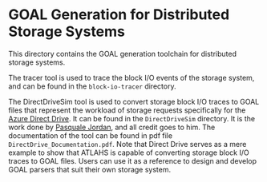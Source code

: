 # GOAL Generation for Distributed Storage Systems

This directory contains the GOAL generation toolchain for distributed storage systems. 

The tracer tool is used to trace the block I/O events of the storage system, and can be found in the `block-io-tracer` directory.

The DirectDriveSim tool is used to convert storage block I/O traces to GOAL files that represent the workload of storage requests specifically for the [Azure Direct Drive](https://www.youtube.com/watch?v=fhFhxSD42WI&ab_channel=SNIAVideo). It can be found in the `DirectDriveSim` directory. It is the work done by [Pasquale Jordan](https://github.com/TrimVis), and all credit goes to him. The documentation of the tool can be found in pdf file `DirectDrive_Documentation.pdf`. Note that Direct Drive serves as a mere example to show that ATLAHS is capable of converting storage block I/O traces to GOAL files. Users can use it as a reference to design and develop GOAL parsers that suit their own storage system.